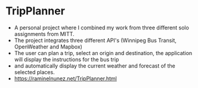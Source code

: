 # TripPlanner
* A personal project where I combined my work from three different solo assignments from MITT.
* The project integrates three different API's (Winnipeg Bus Transit, OpenWeather and Mapbox)
* The user can plan a trip, select an origin and destination, the application will display the instructions for the bus trip 
* and automatically display the current weather and forecast of the selected places.
* https://raminelnunez.net/TripPlanner.html
